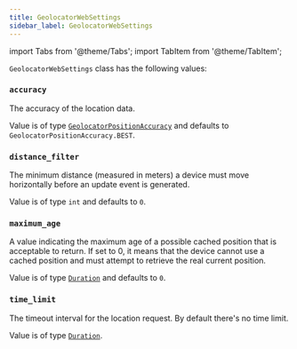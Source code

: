 ```yaml
---
title: GeolocatorWebSettings
sidebar_label: GeolocatorWebSettings
---
```


import Tabs from '@theme/Tabs';
import TabItem from '@theme/TabItem';

`GeolocatorWebSettings` class has the following values:

### `accuracy`

The accuracy of the location data.

Value is of type [`GeolocatorPositionAccuracy`](/docs/reference/types/geolocatorpositionaccuracy) and defaults to `GeolocatorPositionAccuracy.BEST`.

### `distance_filter`

The minimum distance (measured in meters) a device must move horizontally before an update event is generated.

Value is of type `int` and defaults to `0`.

### `maximum_age`

A value indicating the maximum age of a possible cached position that is acceptable to return. If set to 0, it means that the device cannot use a cached position and must attempt to retrieve the real current position.

Value is of type [`Duration`](/docs/reference/types/duration) and defaults to `0`.

### `time_limit`

The timeout interval for the location request. By default there's no time limit.

Value is of type [`Duration`](/docs/reference/types/duration).




